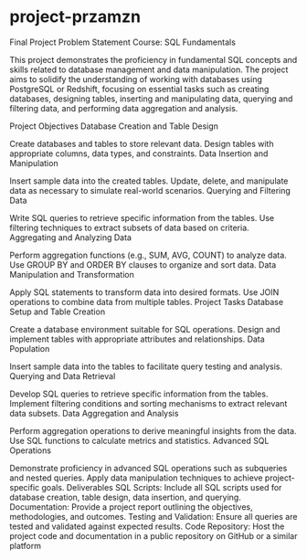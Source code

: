 # project-przamzn

Final Project Problem Statement
Course: SQL Fundamentals

This project demonstrates the proficiency in fundamental SQL concepts and skills related to database management and data manipulation. The project aims to solidify the understanding of working with databases using PostgreSQL or Redshift, focusing on essential tasks such as creating databases, designing tables, inserting and manipulating data, querying and filtering data, and performing data aggregation and analysis.

Project Objectives
Database Creation and Table Design

Create databases and tables to store relevant data.
Design tables with appropriate columns, data types, and constraints.
Data Insertion and Manipulation

Insert sample data into the created tables.
Update, delete, and manipulate data as necessary to simulate real-world scenarios.
Querying and Filtering Data

Write SQL queries to retrieve specific information from the tables.
Use filtering techniques to extract subsets of data based on criteria.
Aggregating and Analyzing Data

Perform aggregation functions (e.g., SUM, AVG, COUNT) to analyze data.
Use GROUP BY and ORDER BY clauses to organize and sort data.
Data Manipulation and Transformation

Apply SQL statements to transform data into desired formats.
Use JOIN operations to combine data from multiple tables.
Project Tasks
Database Setup and Table Creation

Create a database environment suitable for SQL operations.
Design and implement tables with appropriate attributes and relationships.
Data Population

Insert sample data into the tables to facilitate query testing and analysis.
Querying and Data Retrieval

Develop SQL queries to retrieve specific information from the tables.
Implement filtering conditions and sorting mechanisms to extract relevant data subsets.
Data Aggregation and Analysis

Perform aggregation operations to derive meaningful insights from the data.
Use SQL functions to calculate metrics and statistics.
Advanced SQL Operations

Demonstrate proficiency in advanced SQL operations such as subqueries and nested queries.
Apply data manipulation techniques to achieve project-specific goals.
Deliverables
SQL Scripts: Include all SQL scripts used for database creation, table design, data insertion, and querying.
Documentation: Provide a project report outlining the objectives, methodologies, and outcomes.
Testing and Validation: Ensure all queries are tested and validated against expected results.
Code Repository: Host the project code and documentation in a public repository on GitHub or a similar platform
